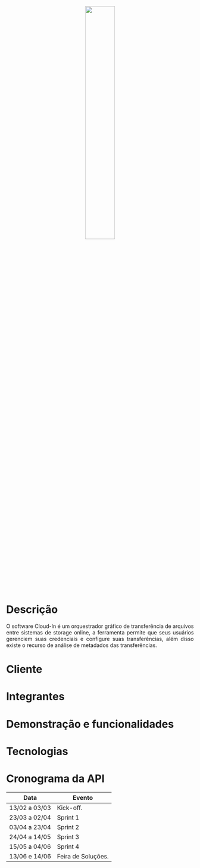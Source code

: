 <div align="center">
  <img src="https://user-images.githubusercontent.com/74321890/228393527-9bd20785-93b0-4da2-b774-97e81e59e6e4.svg" width="40%">
</div>

# Descrição

<div style="text-align: justify">
O software Cloud-In é um orquestrador gráfico de transferência de arquivos entre sistemas de storage online, a ferramenta permite que seus usuários gerenciem suas credenciais e configure suas transferências, além disso existe o recurso de análise de metadados das transferências. 
</div>

# Cliente


# Integrantes


# Demonstração e funcionalidades


# Tecnologias



# Cronograma da API

| Data | Evento |
| -------| --------- |
| 13/02 a 03/03 | Kick-off. |
| 23/03 a 02/04 | Sprint 1 |
| 03/04 a 23/04 | Sprint 2 |
| 24/04 a 14/05 | Sprint 3 |
| 15/05 a 04/06 | Sprint 4 |
| 13/06 e 14/06 | Feira de Soluções. |
